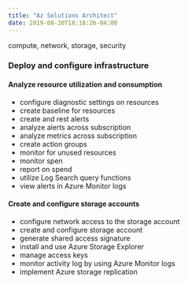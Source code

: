 ```yaml
---
title: "Az Solutions Architect"
date: 2019-08-30T18:18:26-04:00
---
```


compute, network, storage, security  

### Deploy and configure infrastructure  
#### Analyze resource utilization and consumption  
* configure diagnostic settings on resources  
* create baseline for resources  
* create and rest alerts  
* analyze alerts across subscription  
* analyze metrics across subscription  
* create action groups  
* monitor for unused resources  
* monitor spen  
* report on spend  
* utilize Log Search query functions  
* view alerts in Azure Monitor logs  
#### Create and configure storage accounts  
* configure network access to the storage account  
* create and configure storage account  
* generate shared access signature  
* install and use Azure Storage Explorer  
* manage access keys  
* monitor activity log by using Azure Monitor logs  
* implement Azure storage replication  


